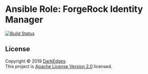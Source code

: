 # Ansible Role: ForgeRock Identity Manager

[![Build Status](https://travis-ci.com/darkedges/ansible-role-forgerock-idm.svg?branch=master)](https://travis-ci.com/darkedges/ansible-role-forgerock-idm)

## License

Copyright © 2019 [DarkEdges](https://bitbucket.org/darkedges).  
This project is [Apache License Version 2.0](https://bitbucket.org/darkedges/ansible-role-forgerock-idm/src/master/LICENSE) licensed.
